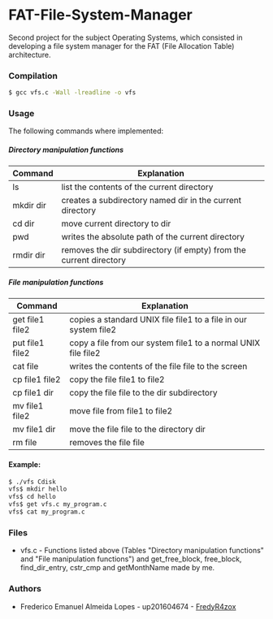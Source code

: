 # FAT-File-System-Manager
Second project for the subject Operating Systems, which consisted in developing a file system manager for the FAT (File Allocation Table) architecture.


### Compilation
``` bash
$ gcc vfs.c -Wall -lreadline -o vfs
```


### Usage
The following commands where implemented:
##### Directory manipulation functions
| Command | Explanation |
| ------- | ----------- |
| ls | list the contents of the current directory |
| mkdir dir | creates a subdirectory named dir in the current directory |
| cd dir | move current directory to dir |
| pwd | writes the absolute path of the current directory |
| rmdir dir | removes the dir subdirectory (if empty) from the current directory |
##### File manipulation functions
| Command | Explanation |
| ------- | ----------- |
| get file1 file2 | copies a standard UNIX file file1 to a file in our system file2 |
| put file1 file2 | copy a file from our system file1 to a normal UNIX file file2 |
| cat file | writes the contents of the file file to the screen |
| cp file1 file2 | copy the file file1 to file2 |
| cp file1 dir   | copy the file file to the dir subdirectory |
| mv file1 file2 | move file from file1 to file2 |
| mv file1 dir   | move the file file to the directory dir |
| rm file | removes the file file |

#### Example:
``` bash
$ ./vfs Cdisk
vfs$ mkdir hello
vfs$ cd hello
vfs$ get vfs.c my_program.c
vfs$ cat my_program.c
```


### Files
* vfs.c - Functions listed above (Tables "Directory manipulation functions" and "File manipulation functions") and get_free_block, free_block, find_dir_entry, cstr_cmp and getMonthName made by me.


### Authors
* Frederico Emanuel Almeida Lopes - up201604674 - [FredyR4zox](https://www.github.com/FredyR4zox)
